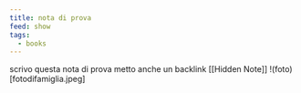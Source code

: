 ```yaml
---
title: nota di prova
feed: show
tags:
  - books
---
```

scrivo questa nota di prova
metto anche un backlink [[Hidden Note]]
!(foto)[fotodifamiglia.jpeg]
